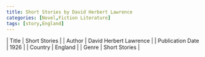 ```yaml
---
title: Short Stories by David Herbert Lawrence
categories: [Novel,Fiction Literature]
tags: [story,England]
---
```

        
| Title | Short Stories  |
| Author |  David Herbert Lawrence  |
| Publication Date | 1926   |
| Country | England |
| Genre | Short Stories  |
        